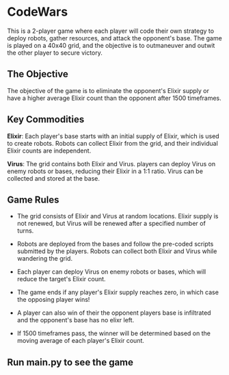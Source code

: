 # CodeWars
This is a 2-player game where each player will code their own strategy to deploy robots, gather resources, and attack the opponent's base. The game is played on a 40x40 grid, and the objective is to outmaneuver and outwit the other player to secure victory.

## The Objective
The objective of the game is to eliminate the opponent's Elixir supply or have a higher average Elixir count than the opponent after 1500 timeframes.

## Key Commodities
**Elixir**: Each player's base starts with an initial supply of Elixir, which is used to create robots. Robots can collect Elixir from the grid, and their individual Elixir counts are independent.

**Virus**: The grid contains both Elixir and Virus. players can deploy Virus on enemy robots or bases, reducing their Elixir in a 1:1 ratio. Virus can be collected and stored at the base.

## Game Rules

* The grid consists of Elixir and Virus at random locations. Elixir supply is not renewed, but Virus will be renewed after a specified number of turns.

* Robots are deployed from the bases and follow the pre-coded scripts submitted by the players. Robots can collect both Elixir and Virus while wandering the grid.

* Each player can deploy Virus on enemy robots or bases, which will reduce the target's Elixir count.

* The game ends if any player's Elixir supply reaches zero, in which case the opposing player wins!

* A player can also win of their the opponent players base is infiltrated and the opponent's base has no elixr left.

* If 1500 timeframes pass, the winner will be determined based on the moving average of each player's Elixir count.


## Run main.py to see the game
